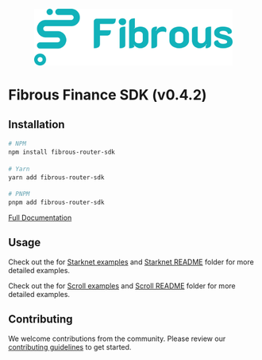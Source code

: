 <p align="center">
  <a href="https://fibrous.finance">
    <img src="./docs/assets/logo.png" width="400px" >
  </a>
</p>

# Fibrous Finance SDK (v0.4.2)

## Installation

```bash
# NPM
npm install fibrous-router-sdk

# Yarn
yarn add fibrous-router-sdk

# PNPM
pnpm add fibrous-router-sdk
```

[Full Documentation](https://docs.fibrous.finance/)

## Usage

Check out the for [Starknet examples](./examples/src/starknet/) and [Starknet README](./examples/src/starknet/README.md) folder for more detailed examples.

Check out the for [Scroll examples](./examples/src/scroll/) and [Scroll README](./examples/src/scroll/README.md) folder for more detailed examples.

## Contributing

We welcome contributions from the community. Please review our [contributing guidelines](./docs/CONTRIBUTING.md) to get started.

[def]: https://docs.fibrous.finance/
